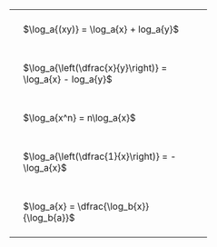 ---
---

#  
<br>
<style type="text/css">
#T_4d88b th.col_heading {
  text-align: left;
  font-size: 1em;
}
#T_4d88b td {
  text-align: left;
  font-size: 1em;
  padding: 1.5em;
}
#T_4d88b_row0_col0, #T_4d88b_row1_col0, #T_4d88b_row2_col0, #T_4d88b_row3_col0, #T_4d88b_row4_col0 {
  width: 300px;
  white-space: pre-wrap;
}
</style>
<table id="T_4d88b">
  <thead>
  </thead>
  <tbody>
    <tr>
      <td id="T_4d88b_row0_col0" class="data row0 col0" >$\log_a{(xy)} = \log_a{x} + log_a{y}$</td>
    </tr>
    <tr>
      <td id="T_4d88b_row1_col0" class="data row1 col0" >$\log_a{\left(\dfrac{x}{y}\right)} = \log_a{x} - log_a{y}$</td>
    </tr>
    <tr>
      <td id="T_4d88b_row2_col0" class="data row2 col0" >$\log_a{x^n} = n\log_a{x}$</td>
    </tr>
    <tr>
      <td id="T_4d88b_row3_col0" class="data row3 col0" >$\log_a{\left(\dfrac{1}{x}\right)} = -\log_a{x}$</td>
    </tr>
    <tr>
      <td id="T_4d88b_row4_col0" class="data row4 col0" >$\log_a{x} = \dfrac{\log_b{x}}{\log_b{a}}$</td>
    </tr>
  </tbody>
</table>
